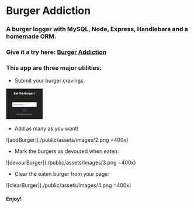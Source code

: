 # Burger Addiction

### A burger logger with MySQL, Node, Express, Handlebars and a homemade ORM.

### Give it a try here: [Burger Addiction](https://fathomless-reef-79424.herokuapp.com/index)

### This app are three major utilities:

* Submit your burger cravings.

<img src="./public/assets/images/1.png" alt="submitBurger" style="width: 100px;"/>

* Add as many as you want!

![addBurger](./public/assets/images/2.png =400x)

* Mark the burgers as devoured when eaten:

![devourBurger](./public/assets/images/3.png =400x)

* Clear the eaten burger from your page:

![clearBurger](./public/assets/images/4.png =400x)

#### Enjoy!
